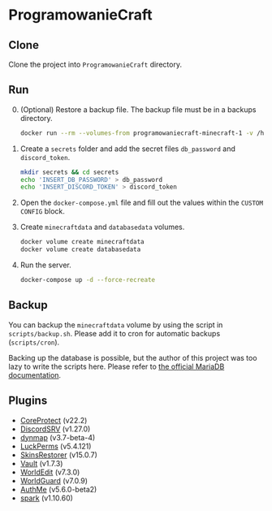 # ProgramowanieCraft

## Clone

Clone the project into `ProgramowanieCraft` directory.

## Run

0. (Optional) Restore a backup file. The backup file must be in a backups directory.

    ```sh
    docker run --rm --volumes-from programowaniecraft-minecraft-1 -v /home/INSERT_BACKUPS_DIRECTORY:/backup bash -c "cd /data && tar xvf /backup/INSERT_BACKUP_FILENAME.tar --strip 1"
    ```

1. Create a `secrets` folder and add the secret files `db_password` and `discord_token`.

    ```sh
    mkdir secrets && cd secrets
    echo 'INSERT_DB_PASSWORD' > db_password
    echo 'INSERT_DISCORD_TOKEN' > discord_token
    ```

2. Open the `docker-compose.yml` file and fill out the values within the `CUSTOM CONFIG` block.

3. Create `minecraftdata` and `databasedata` volumes.

    ```sh
    docker volume create minecraftdata
    docker volume create databasedata
    ```

4. Run the server.

    ```sh
    docker-compose up -d --force-recreate
    ```

## Backup

You can backup the `minecraftdata` volume by using the script in `scripts/backup.sh`. Please add it to cron for automatic backups (`scripts/cron`).

Backing up the database is possible, but the author of this project was too lazy to write the scripts here. Please refer to [the official MariaDB documentation](https://mariadb.com/kb/en/container-backup-and-restoration/ "MariaDB Knowledge Base").

## Plugins

- [CoreProtect](https://www.spigotmc.org/resources/coreprotect.8631/) (v22.2)
- [DiscordSRV](https://www.spigotmc.org/resources/discordsrv.18494/) (v1.27.0)
- [dynmap](https://www.spigotmc.org/resources/dynmap.274/) (v3.7-beta-4)
- [LuckPerms](https://www.spigotmc.org/resources/luckperms.28140/) (v5.4.121)
- [SkinsRestorer](https://www.spigotmc.org/resources/skinsrestorer.2124/) (v15.0.7)
- [Vault](https://www.spigotmc.org/resources/vault.34315/) (v1.7.3)
- [WorldEdit](https://dev.bukkit.org/projects/worldedit/) (v7.3.0)
- [WorldGuard](https://dev.bukkit.org/projects/worldguard) (v7.0.9)
- [AuthMe](https://www.spigotmc.org/resources/authme-reloaded.6269/) (v5.6.0-beta2)
- [spark](https://spark.lucko.me/) (v1.10.60)
